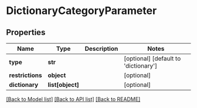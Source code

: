 # DictionaryCategoryParameter

## Properties
Name | Type | Description | Notes
------------ | ------------- | ------------- | -------------
**type** | **str** |  | [optional] [default to 'dictionary']
**restrictions** | **object** |  | [optional] 
**dictionary** | **list[object]** |  | [optional] 

[[Back to Model list]](../README.md#documentation-for-models) [[Back to API list]](../README.md#documentation-for-api-endpoints) [[Back to README]](../README.md)


